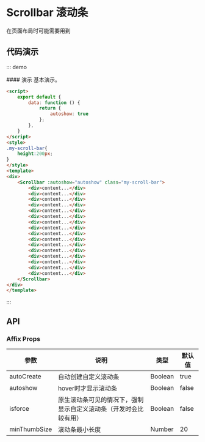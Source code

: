 <script>
    export default {
        data: function () {
            return {
                autoshow: true
            };
        },
    }
</script>
<style>
.my-scroll-bar{
    height:200px;
}
</style>
# Scrollbar 滚动条

在页面布局时可能需要用到

## 代码演示

::: demo
<summary>
  #### 演示
  基本演示。
</summary>

```html
<script>
    export default {
        data: function () {
            return {
                autoshow: true
            };
        },
    }
</script>
<style>
.my-scroll-bar{
    height:200px;
}
</style>
<template>
<div>
    <Scrollbar :autoshow="autoshow" class="my-scroll-bar">
        <div>content...</div>
        <div>content...</div>
        <div>content...</div>
        <div>content...</div>
        <div>content...</div>
        <div>content...</div>
        <div>content...</div>
        <div>content...</div>
        <div>content...</div>
        <div>content...</div>
        <div>content...</div>
        <div>content...</div>
        <div>content...</div>
        <div>content...</div>
        <div>content...</div>
        <div>content...</div>
    </Scrollbar>
</div>
</template>
```
:::

## API

### Affix Props
| 参数        | 说明           | 类型               | 默认值       |
|------------|----------------|-------------------|-------------|
| autoCreate    | 自动创建自定义滚动条 | Boolean | true |
| autoshow    | hover时才显示滚动条 | Boolean | false |
| isforce    | 原生滚动条可见的情况下，强制显示自定义滚动条（开发时会比较有用） | Boolean | false |
| minThumbSize    | 滚动条最小长度 | Number | 20 |
